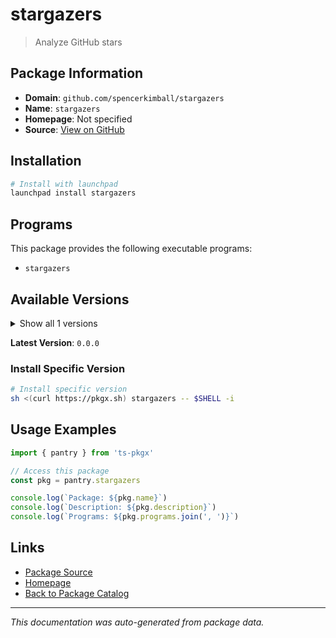 # stargazers

> Analyze GitHub stars

## Package Information

- **Domain**: `github.com/spencerkimball/stargazers`
- **Name**: `stargazers`
- **Homepage**: Not specified
- **Source**: [View on GitHub](https://github.com/pkgxdev/pantry/tree/main/projects/github.com/spencerkimball/stargazers/package.yml)

## Installation

```bash
# Install with launchpad
launchpad install stargazers
```

## Programs

This package provides the following executable programs:

- `stargazers`

## Available Versions

<details>
<summary>Show all 1 versions</summary>

- `0.0.0`

</details>

**Latest Version**: `0.0.0`

### Install Specific Version

```bash
# Install specific version
sh <(curl https://pkgx.sh) stargazers -- $SHELL -i
```

## Usage Examples

```typescript
import { pantry } from 'ts-pkgx'

// Access this package
const pkg = pantry.stargazers

console.log(`Package: ${pkg.name}`)
console.log(`Description: ${pkg.description}`)
console.log(`Programs: ${pkg.programs.join(', ')}`)
```

## Links

- [Package Source](https://github.com/pkgxdev/pantry/tree/main/projects/github.com/spencerkimball/stargazers/package.yml)
- [Homepage](#)
- [Back to Package Catalog](../../../package-catalog.md)

---

*This documentation was auto-generated from package data.*
